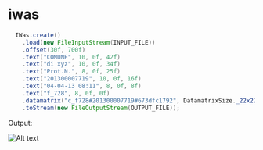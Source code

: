 iwas
====

```java
  IWas.create()
    .load(new FileInputStream(INPUT_FILE))
    .offset(30f, 700f)
    .text("COMUNE", 10, 0f, 42f)
    .text("di xyz", 10, 0f, 34f)
    .text("Prot.N.", 8, 0f, 25f)
    .text("201300007719", 10, 0f, 16f)
    .text("04-04-13 08:11", 8, 0f, 8f)
    .text("f_728", 8, 0f, 0f)
    .datamatrix("c_f728#201300007719#673dfc1792", DatamatrixSize._22x22, 75f, 15f, 1.6f)
    .toStream(new FileOutputStream(OUTPUT_FILE));
```

Output:

![Alt text](../../blob/develop/sample-output.png?raw=true "Sample output")
